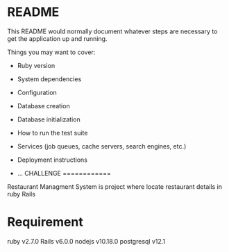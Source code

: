 # README

This README would normally document whatever steps are necessary to get the
application up and running.

Things you may want to cover:

* Ruby version

* System dependencies

* Configuration

* Database creation

* Database initialization

* How to run the test suite

* Services (job queues, cache servers, search engines, etc.)

* Deployment instructions

* ...
CHALLENGE
============

Restaurant Managment System is project where locate restaurant details in ruby Rails

Requirement
==============
ruby v2.7.0
Rails v6.0.0
nodejs v10.18.0
postgresql v12.1
